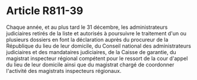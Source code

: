 # Article R811-39

Chaque année, et au plus tard le 31 décembre, les administrateurs judiciaires retirés de la liste et autorisés à poursuivre le traitement d'un ou plusieurs dossiers en font la déclaration auprès du procureur de la République du lieu de leur domicile, du Conseil national des administrateurs judiciaires et des mandataires judiciaires, de la Caisse de garantie, du magistrat inspecteur régional compétent pour le ressort de la cour d'appel du lieu de leur domicile ainsi que du magistrat chargé de coordonner l'activité des magistrats inspecteurs régionaux.
